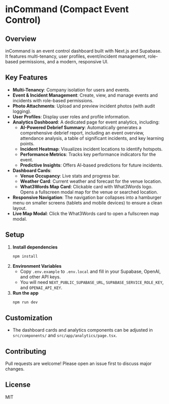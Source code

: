 # inCommand (Compact Event Control)

## Overview

inCommand is an event control dashboard built with Next.js and Supabase. It features multi-tenancy, user profiles, event/incident management, role-based permissions, and a modern, responsive UI.

## Key Features
- **Multi-Tenancy**: Company isolation for users and events.
- **Event & Incident Management**: Create, view, and manage events and incidents with role-based permissions.
- **Photo Attachments**: Upload and preview incident photos (with audit logging).
- **User Profiles**: Display user roles and profile information.
- **Analytics Dashboard**: A dedicated page for event analytics, including:
    - **AI-Powered Debrief Summary**: Automatically generates a comprehensive debrief report, including an event overview, attendance analysis, a table of significant incidents, and key learning points.
    - **Incident Heatmap**: Visualizes incident locations to identify hotspots.
    - **Performance Metrics**: Tracks key performance indicators for the event.
    - **Predictive Insights**: Offers AI-based predictions for future incidents.
- **Dashboard Cards**:
  - **Venue Occupancy**: Live stats and progress bar.
  - **Weather Card**: Current weather and forecast for the venue location.
  - **What3Words Map Card**: Clickable card with What3Words logo. Opens a fullscreen modal map for the venue or searched location.
- **Responsive Navigation**: The navigation bar collapses into a hamburger menu on smaller screens (tablets and mobile devices) to ensure a clean layout.
- **Live Map Modal**: Click the What3Words card to open a fullscreen map modal.

## Setup

1. **Install dependencies**
   ```sh
   npm install
   ```
2. **Environment Variables**
   - Copy `.env.example` to `.env.local` and fill in your Supabase, OpenAI, and other API keys.
   - You will need `NEXT_PUBLIC_SUPABASE_URL`, `SUPABASE_SERVICE_ROLE_KEY`, and `OPENAI_API_KEY`.
3. **Run the app**
   ```sh
   npm run dev
   ```

## Customization
- The dashboard cards and analytics components can be adjusted in `src/components/` and `src/app/analytics/page.tsx`.

## Contributing
Pull requests are welcome! Please open an issue first to discuss major changes.

## License
MIT 